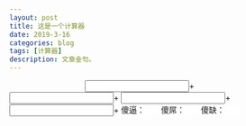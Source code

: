 ```yaml
---
layout: post
title: 这是一个计算器
date: 2019-3-16
categories: blog
tags: [计算器]
description: 文章金句。
---
```


<html>
    <head>
    <meta http-equiv="Content-Type" content="text/html; charset=utf-8" /> 
        <title>无标题</title>
        <script type="text/javascript">
        function sum(obj) {
var z = document.getElementById("z");
            var a = document.getElementById("a");
            var b = document.getElementById("b");
            var c = document.getElementById("c");
all.value=parseInt(z.value);
if(a.value!='')
{
y.value=parseInt(a.value);
h.value=parseInt(z.value)-parseInt(a.value);
}
if(a.value!=''&&b.value!='')
{
y.value=parseInt(b.value)+parseInt(a.value);
h.value=parseInt(z.value)-parseInt(a.value)-parseInt(b.value);
}
if(a.value!=''&&b.value!=''&&c.value!='')
{
y.value=parseInt(b.value)+parseInt(a.value)+parseInt(c.value);
h.value=parseInt(z.value)-parseInt(a.value)-parseInt(b.value)-parseInt(c.value);
}
        }
        </script>
    </head>
    <body>
<input type="text" id="z" onkeyup="sum(this);" />+
<input type="text" id="a" onkeyup="sum(this);" />+
<input type="text" id="b" onkeyup="sum(this);" />+
<input type="text" id="c" onkeyup="sum(this);" />+
傻逼：<input type='text' id='all' style="border:0px solid white; width:25px" />
傻屌：<input type='text' id='y' style="border:0px solid white; width:25px" />
傻缺：<input type='text' id='h' style="border:0px solid white; width:25px" />
    </body>
</html>


